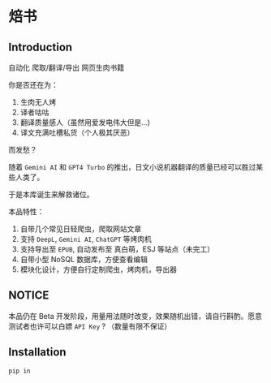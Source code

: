 # 焙书

## Introduction

自动化 爬取/翻译/导出 网页生肉书籍

你是否还在为：

1. 生肉无人烤
2. 译者咕咕
3. 翻译质量感人（虽然用爱发电伟大但是...)
4. 译文充满吐槽私货（个人极其厌恶）

而发愁？

随着 `Gemini AI` 和 `GPT4 Turbo` 的推出，日文小说机器翻译的质量已经可以胜过某些人类了。

于是本库诞生来解救诸位。

本品特性：

1. 自带几个常见日轻爬虫，爬取网站文章
2. 支持 `DeepL`, `Gemini AI`, `ChatGPT` 等烤肉机
3. 支持导出至 `EPUB`, 自动发布至 真白萌，ESJ 等站点（未完工）
4. 自带小型 NoSQL 数据库，方便查看编辑
5. 模块化设计，方便自行定制爬虫，烤肉机，导出器

## NOTICE

本品仍在 Beta 开发阶段，用量用法随时改变，效果随机出错，请自行斟酌。愿意测试者也许可以白嫖 `API Key` ? （数量有限不保证）

## Installation

```bash
pip in
```

